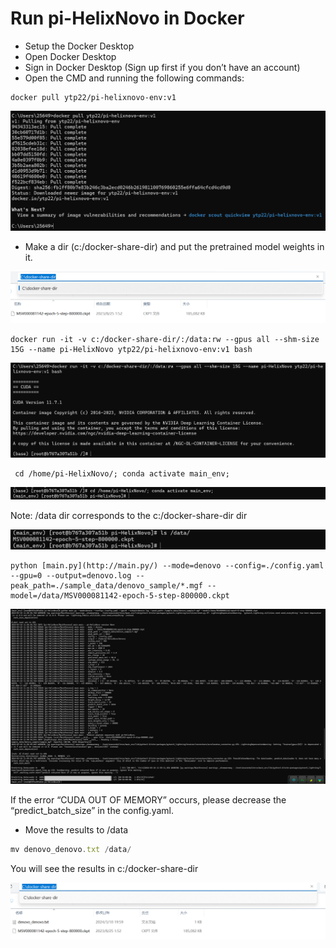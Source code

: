 # Run pi-HelixNovo in Docker

- Setup the Docker Desktop
- Open Docker Desktop
- Sign in Docker Desktop (Sign up first if you don’t have an account)
- Open the CMD and running the following commands:

```
docker pull ytp22/pi-helixnovo-env:v1
```

![run0](docker-env/run0.png)

- Make a dir (c:/docker-share-dir) and put the pretrained model weights in it.

![run1](docker-env/run1.png)

```
docker run -it -v c:/docker-share-dir/:/data:rw --gpus all --shm-size 15G --name pi-HelixNovo ytp22/pi-helixnovo-env:v1 bash
```

![run2](docker-env/run2.png)

```
 cd /home/pi-HelixNovo/; conda activate main_env;
```

![run3](docker-env/run3.png)

Note: /data dir corresponds to the c:/docker-share-dir dir

![run4](docker-env/run4.png)

```
python [main.py](http://main.py/) --mode=denovo --config=./config.yaml --gpu=0 --output=denovo.log --peak_path=./sample_data/denovo_sample/*.mgf --model=/data/MSV000081142-epoch-5-step-800000.ckpt
```

![run5](docker-env/run5.png)

If the error “CUDA OUT OF MEMORY” occurs, please decrease the “predict_batch_size” in the config.yaml.

- Move the results to /data

```jsx
mv denovo_denovo.txt /data/
```

You will see the results in c:/docker-share-dir

![run6](docker-env/run6.png)